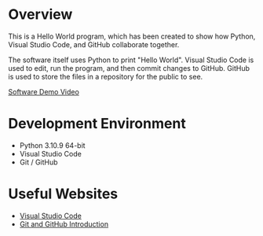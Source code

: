 # Overview

This is a Hello World program, which has been created to show how Python, Visual Studio Code, and GitHub collaborate together.

The software itself uses Python to print "Hello World". Visual Studio Code is used to edit, run the program, and then commit changes to GitHub. GitHub is used to store the files in a repository for the public to see.

[Software Demo Video](https://youtu.be/cREivT-meDU)

# Development Environment

* Python 3.10.9 64-bit
* Visual Studio Code
* Git / GitHub

# Useful Websites

* [Visual Studio Code](https://code.visualstudio.com/docs)
* [Git and GitHub Introduction](https://www.w3schools.com/git/git_intro.asp?remote=github)